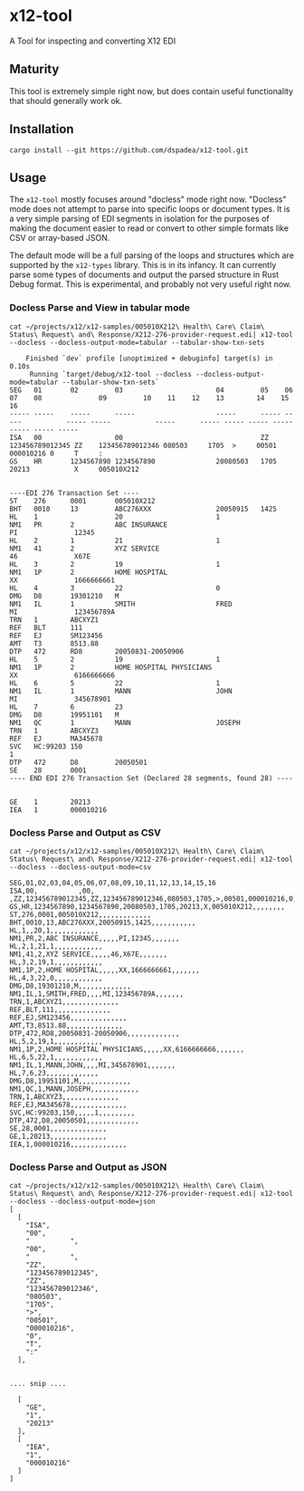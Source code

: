 # x12-tool

A Tool for inspecting and converting X12 EDI

## Maturity

This tool is extremely simple right now, but does contain useful functionality that should generally work ok. 

## Installation

```shell
cargo install --git https://github.com/dspadea/x12-tool.git
```

## Usage

The `x12-tool` mostly focuses around "docless" mode right now. "Docless" mode does not attempt to parse into specific loops or document types. It is a very simple parsing of EDI segments in isolation for the purposes of making the document easier to read or convert to other simple formats like CSV or array-based JSON. 

The default mode will be a full parsing of the loops and structures which are supported by the `x12-types` library. This is in its infancy. It can currently parse some types of documents and output the parsed structure in Rust Debug format. This is experimental, and probably not very useful right now.


### Docless Parse and View in tabular mode

```
cat ~/projects/x12/x12-samples/005010X212\ Health\ Care\ Claim\ Status\ Request\ and\ Response/X212-276-provider-request.edi| x12-tool --docless --docless-output-mode=tabular --tabular-show-txn-sets

    Finished `dev` profile [unoptimized + debuginfo] target(s) in 0.10s
     Running `target/debug/x12-tool --docless --docless-output-mode=tabular --tabular-show-txn-sets`
SEG   01       02         03                       04         05    06              07    08              09         10    11    12    13        14    15    16
----- -----    -----      -----                    -----      ----- -----           ----- -----           -----      ----- ----- ----- -----     ----- ----- -----
ISA   00                  00                                  ZZ    123456789012345 ZZ    123456789012346 080503     1705  >     00501 000010216 0     T     :
GS    HR       1234567890 1234567890               20080503   1705  20213           X     005010X212


----EDI 276 Transaction Set ----
ST    276      0001       005010X212
BHT   0010     13         ABC276XXX                20050915   1425
HL    1                   20                       1
NM1   PR       2          ABC INSURANCE                                                   PI              12345
HL    2        1          21                       1
NM1   41       2          XYZ SERVICE                                                     46              X67E
HL    3        2          19                       1
NM1   1P       2          HOME HOSPITAL                                                   XX              1666666661
HL    4        3          22                       0
DMG   D8       19301210   M
NM1   IL       1          SMITH                    FRED                                   MI              123456789A
TRN   1        ABCXYZ1
REF   BLT      111
REF   EJ       SM123456
AMT   T3       8513.88
DTP   472      RD8        20050831-20050906
HL    5        2          19                       1
NM1   1P       2          HOME HOSPITAL PHYSICIANS                                        XX              6166666666
HL    6        5          22                       1
NM1   IL       1          MANN                     JOHN                                   MI              345678901
HL    7        6          23
DMG   D8       19951101   M
NM1   QC       1          MANN                     JOSEPH
TRN   1        ABCXYZ3
REF   EJ       MA345678
SVC   HC:99203 150                                                                  1
DTP   472      D8         20050501
SE    28       0001
---- END EDI 276 Transaction Set (Declared 28 segments, found 28) ----


GE    1        20213
IEA   1        000010216
```

### Docless Parse and Output as CSV
```
cat ~/projects/x12/x12-samples/005010X212\ Health\ Care\ Claim\ Status\ Request\ and\ Response/X212-276-provider-request.edi| x12-tool --docless --docless-output-mode=csv

SEG,01,02,03,04,05,06,07,08,09,10,11,12,13,14,15,16
ISA,00,          ,00,          ,ZZ,123456789012345,ZZ,123456789012346,080503,1705,>,00501,000010216,0,T,:
GS,HR,1234567890,1234567890,20080503,1705,20213,X,005010X212,,,,,,,,
ST,276,0001,005010X212,,,,,,,,,,,,,
BHT,0010,13,ABC276XXX,20050915,1425,,,,,,,,,,,
HL,1,,20,1,,,,,,,,,,,,
NM1,PR,2,ABC INSURANCE,,,,,PI,12345,,,,,,,
HL,2,1,21,1,,,,,,,,,,,,
NM1,41,2,XYZ SERVICE,,,,,46,X67E,,,,,,,
HL,3,2,19,1,,,,,,,,,,,,
NM1,1P,2,HOME HOSPITAL,,,,,XX,1666666661,,,,,,,
HL,4,3,22,0,,,,,,,,,,,,
DMG,D8,19301210,M,,,,,,,,,,,,,
NM1,IL,1,SMITH,FRED,,,,MI,123456789A,,,,,,,
TRN,1,ABCXYZ1,,,,,,,,,,,,,,
REF,BLT,111,,,,,,,,,,,,,,
REF,EJ,SM123456,,,,,,,,,,,,,,
AMT,T3,8513.88,,,,,,,,,,,,,,
DTP,472,RD8,20050831-20050906,,,,,,,,,,,,,
HL,5,2,19,1,,,,,,,,,,,,
NM1,1P,2,HOME HOSPITAL PHYSICIANS,,,,,XX,6166666666,,,,,,,
HL,6,5,22,1,,,,,,,,,,,,
NM1,IL,1,MANN,JOHN,,,,MI,345678901,,,,,,,
HL,7,6,23,,,,,,,,,,,,,
DMG,D8,19951101,M,,,,,,,,,,,,,
NM1,QC,1,MANN,JOSEPH,,,,,,,,,,,,
TRN,1,ABCXYZ3,,,,,,,,,,,,,,
REF,EJ,MA345678,,,,,,,,,,,,,,
SVC,HC:99203,150,,,,,1,,,,,,,,,
DTP,472,D8,20050501,,,,,,,,,,,,,
SE,28,0001,,,,,,,,,,,,,,
GE,1,20213,,,,,,,,,,,,,,
IEA,1,000010216,,,,,,,,,,,,,,
```
### Docless Parse and Output as JSON

```
cat ~/projects/x12/x12-samples/005010X212\ Health\ Care\ Claim\ Status\ Request\ and\ Response/X212-276-provider-request.edi| x12-tool --docless --docless-output-mode=json
[
  [
    "ISA",
    "00",
    "          ",
    "00",
    "          ",
    "ZZ",
    "123456789012345",
    "ZZ",
    "123456789012346",
    "080503",
    "1705",
    ">",
    "00501",
    "000010216",
    "0",
    "T",
    ":"
  ],


.... snip ....

  [
    "GE",
    "1",
    "20213"
  ],
  [
    "IEA",
    "1",
    "000010216"
  ]
]
```